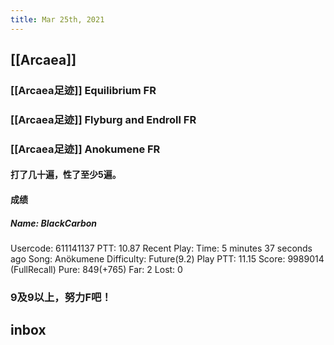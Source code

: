 ```yaml
---
title: Mar 25th, 2021
---
```


## [[Arcaea]]
### [[Arcaea足迹]] Equilibrium FR
### [[Arcaea足迹]] Flyburg and Endroll FR
### [[Arcaea足迹]] Anokumene FR
#### 打了几十遍，性了至少5遍。
#### 成绩
##### Name: BlackCarbon
Usercode: 611141137
PTT: 10.87
Recent Play:
Time: 5 minutes 37 seconds ago
Song: Anökumene
Difficulty: Future(9.2)
Play PTT: 11.15
Score: 9989014 (FullRecall)
Pure: 849(+765)
Far: 2
Lost: 0
### 9及9以上，努力F吧！
## inbox
###
